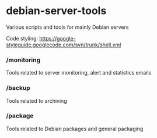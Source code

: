 debian-server-tools
===================

Various scripts and tools for mainly Debian servers

Code styling: https://google-styleguide.googlecode.com/svn/trunk/shell.xml


### /monitoring

Tools related to server monitoring, alert and statistics emails

### /backup

Tools related to archiving

### /package

Tools related to Debian packages and general packaging

